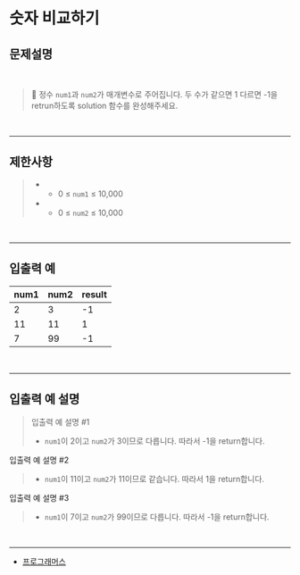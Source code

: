# 숫자 비교하기

## 문제설명

<br>

> 📌 정수 `num1`과 `num2`가 매개변수로 주어집니다. 두 수가 같으면 1 다르면 -1을 retrun하도록 solution 함수를 완성해주세요.

<br>

---

## 제한사항
> * - 0 ≤ `num1` ≤ 10,000
> * - 0 ≤ `num2` ≤ 10,000

<br>

---

## 입출력 예

| num1 | num2 | result |
| ---- | ---- | ------ |
| 2    | 3    | -1     |
| 11   | 11   | 1      |
| 7    | 99   | -1     |
<br>

---

## 입출력 예 설명
> 입출력 예 설명 #1
>
> - `num1`이 2이고 `num2`가 3이므로 다릅니다. 따라서 -1을 return합니다.
> 
입출력 예 설명 #2
> 
> - `num1`이 11이고 `num2`가 11이므로 같습니다. 따라서 1을 return합니다.
> 
입출력 예 설명 #3
> 
> - `num1`이 7이고 `num2`가 99이므로 다릅니다. 따라서 -1을 return합니다.

<br>
<hr>

* [프로그래머스](https://school.programmers.co.kr/learn/courses/30/lessons/120807)